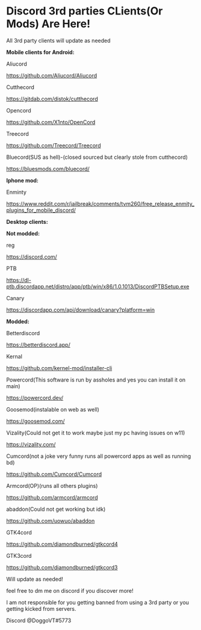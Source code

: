 # Discord 3rd parties CLients(Or Mods) Are Here!
All 3rd party clients will update as needed




**Mobile clients for Android:**

Aliucord

https://github.com/Aliucord/Aliucord

Cutthecord

https://gitdab.com/distok/cutthecord

Opencord

https://github.com/X1nto/OpenCord

Treecord

https://github.com/Treecord/Treecord

Bluecord(SUS as hell)-(closed sourced but clearly stole from cutthecord)

https://bluesmods.com/bluecord/



**Iphone mod:**

Enminty

https://www.reddit.com/r/jailbreak/comments/tvm260/free_release_enmity_plugins_for_mobile_discord/


**Desktop clients:**

**Not modded:**

reg

https://discord.com/

PTB

https://dl-ptb.discordapp.net/distro/app/ptb/win/x86/1.0.1013/DiscordPTBSetup.exe

Canary

https://discordapp.com/api/download/canary?platform=win


**Modded:**

Betterdiscord

https://betterdiscord.app/

Kernal 

https://github.com/kernel-mod/installer-cli

Powercord(This software is run by assholes and yes you can install it on main)

https://powercord.dev/

Goosemod(instalable on web as well)

https://goosemod.com/

Vizality(Could not get it to work maybe just my pc having issues on w11)

https://vizality.com/

Cumcord(not a joke very funny runs all powercord apps as well as running bd)

https://github.com/Cumcord/Cumcord

Armcord(OP)(runs all others plugins)

https://github.com/armcord/armcord

abaddon(Could not get working but idk)

https://github.com/uowuo/abaddon

GTK4cord

https://github.com/diamondburned/gtkcord4

GTK3cord

https://github.com/diamondburned/gtkcord3

Will update as needed!

feel free to dm me on discord if you discover more!

I am not responsible for you getting banned from using a 3rd party or you getting kicked from servers.

Discord @DoggoVT#5773
